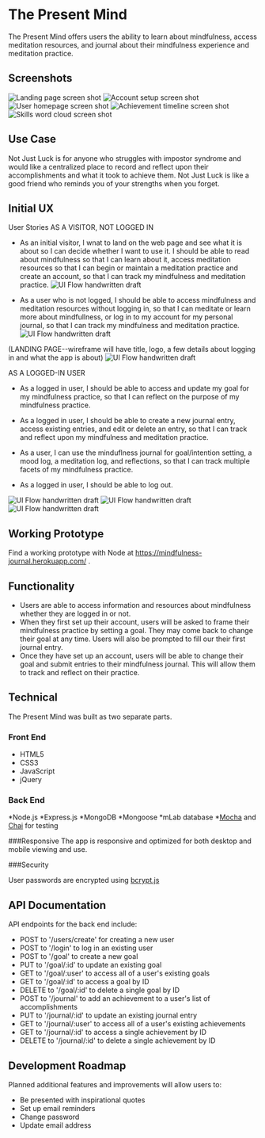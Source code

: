 # The Present Mind

The Present Mind offers users the ability to learn about mindfulness, access meditation resources, and journal about their mindfulness experience and meditation practice.

## Screenshots
![Landing page screen shot](https://github.com/Marjona6/not-just-luck-thinkful-full-stack-capstone/blob/master/public/img/njl01.png)
![Account setup screen shot](https://github.com/Marjona6/not-just-luck-thinkful-full-stack-capstone/blob/master/public/img/njl02.png)
![User homepage screen shot](https://github.com/Marjona6/not-just-luck-thinkful-full-stack-capstone/blob/master/public/img/njl03.png)
![Achievement timeline screen shot](https://github.com/Marjona6/not-just-luck-thinkful-full-stack-capstone/blob/master/public/img/njl04.png)
![Skills word cloud screen shot](https://github.com/Marjona6/not-just-luck-thinkful-full-stack-capstone/blob/master/public/img/njl05.png)

## Use Case
Not Just Luck is for anyone who struggles with impostor syndrome and would like a centralized place to record and reflect upon their accomplishments and what it took to achieve them. Not Just Luck is like a good friend who reminds you of your strengths when you forget.

## Initial UX
User Stories
AS A VISITOR, NOT LOGGED IN

* As an initial visitor, I wnat to land on the web page and see what it is about so I can decide whether I want to use it. I should be able to read about mindfulness so that I can learn about it, access meditation resources so that I can begin or maintain a meditation practice and create an account, so that I can track my mindfulness and meditation practice.
![UI Flow handwritten draft](https://github.com/Marjona6/not-just-luck-thinkful-full-stack-capstone/blob/master/public/img/wf00.jpg)

* As a user who is not logged, I should be able to access mindfulness and meditation resources without logging in, so that I can meditate or learn more about mindfullness, or log in to my account for my personal journal, so that I can track my mindfulness and meditation practice.![UI Flow handwritten draft](https://github.com/Marjona6/not-just-luck-thinkful-full-stack-capstone/blob/master/public/img/wf00.jpg)

(LANDING PAGE--wireframe will have title, logo, a few details about logging in and what the app is about)
![UI Flow handwritten draft](https://github.com/Marjona6/not-just-luck-thinkful-full-stack-capstone/blob/master/public/img/wf00.jpg)

AS A LOGGED-IN USER

* As a logged in user, I should be able to access and update my goal for my mindfulness practice,
so that I can reflect on the purpose of my mindfulness practice.

* As a logged in user, I should be able to create a new journal entry, access existing entries, and edit or delete an entry, so that I can
track and reflect upon my mindfulness and meditation practice.

* As a user, I can use the minduflness journal for goal/intention setting, a mood log, a meditation log, and reflections, so that I can track multiple facets of my mindfulness practice.

* As a logged in user, I should be able to log out.

![UI Flow handwritten draft](https://github.com/Marjona6/not-just-luck-thinkful-full-stack-capstone/blob/master/public/img/wf01.jpg)
![UI Flow handwritten draft](https://github.com/Marjona6/not-just-luck-thinkful-full-stack-capstone/blob/master/public/img/wf02.jpg)
![UI Flow handwritten draft](https://github.com/Marjona6/not-just-luck-thinkful-full-stack-capstone/blob/master/public/img/wf03.jpg)

## Working Prototype
Find a working prototype with Node at https://mindfulness-journal.herokuapp.com/ .

## Functionality
* Users are able to access information and resources about mindfulness whether they are logged in or not.
* When they first set up their account, users will be asked to frame their mindfulness practice by setting a goal. They may come back to change their goal at any time. Users will also be prompted to fill our their first journal entry.
* Once they have set up an account, users will be able to change their goal and submit entries to their mindfulness journal. This will allow them to track and reflect on their practice.

## Technical
The Present Mind was built as two separate parts.

### Front End

* HTML5
* CSS3
* JavaScript
* jQuery

### Back End

*Node.js
*Express.js
*MongoDB
*Mongoose
*mLab database
*[Mocha](https://mochajs.org) and [Chai](http://chaijs.com/) for testing


###Responsive
The app is responsive and optimized for both desktop and mobile viewing and use.

###Security

User passwords are encrypted using [bcrypt.js](https://github.com/dcodeIO/bcrypt.js)

## API Documentation
API endpoints for the back end include:
* POST to '/users/create' for creating a new user
* POST to '/login' to log in an existing user
* POST to '/goal' to create a new goal
* PUT to '/goal/:id' to update an existing goal
* GET to '/goal/:user' to access all of a user's existing goals
* GET to '/goal/:id' to access a goal by ID
* DELETE to '/goal/:id' to delete a single goal by ID
* POST to '/journal' to add an achievement to a user's list of accomplishments
* PUT to '/journal/:id' to update an existing journal entry
* GET to '/journal/:user' to access all of a user's existing achievements
* GET to '/journal/:id' to access a single achievement by ID
* DELETE to '/journal/:id' to delete a single achievement by ID

## Development Roadmap
Planned additional features and improvements will allow users to:
* Be presented with inspirational quotes
* Set up email reminders
* Change password
* Update email address
